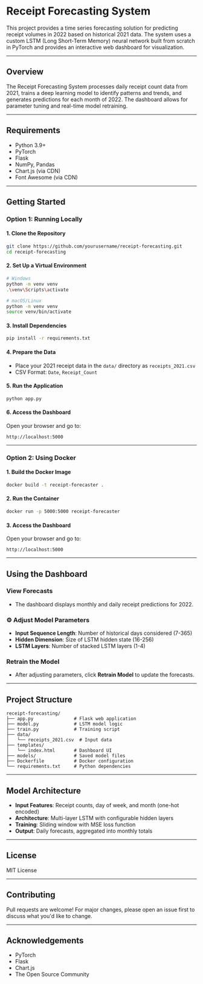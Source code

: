 # Receipt Forecasting System

This project provides a time series forecasting solution for predicting receipt volumes in 2022 based on historical 2021 data. The system uses a custom LSTM (Long Short-Term Memory) neural network built from scratch in PyTorch and provides an interactive web dashboard for visualization.

---

##  Overview

The Receipt Forecasting System processes daily receipt count data from 2021, trains a deep learning model to identify patterns and trends, and generates predictions for each month of 2022. The dashboard allows for parameter tuning and real-time model retraining.

---

##  Requirements

- Python 3.9+
- PyTorch
- Flask
- NumPy, Pandas
- Chart.js (via CDN)
- Font Awesome (via CDN)

---

##  Getting Started

### Option 1: Running Locally

#### 1. Clone the Repository
```bash
git clone https://github.com/yourusername/receipt-forecasting.git
cd receipt-forecasting
```

#### 2. Set Up a Virtual Environment
```bash
# Windows
python -m venv venv
.\venv\Scripts\activate

# macOS/Linux
python -m venv venv
source venv/bin/activate
```

#### 3. Install Dependencies
```bash
pip install -r requirements.txt
```

#### 4. Prepare the Data
- Place your 2021 receipt data in the `data/` directory as `receipts_2021.csv`
- CSV Format: `Date`, `Receipt_Count`

#### 5. Run the Application
```bash
python app.py
```

#### 6. Access the Dashboard
Open your browser and go to:
```
http://localhost:5000
```

---

### Option 2: Using Docker

#### 1. Build the Docker Image
```bash
docker build -t receipt-forecaster .
```

#### 2. Run the Container
```bash
docker run -p 5000:5000 receipt-forecaster
```

#### 3. Access the Dashboard
Open your browser and go to:
```
http://localhost:5000
```

---

##  Using the Dashboard

###  View Forecasts
- The dashboard displays monthly and daily receipt predictions for 2022.

### ⚙️ Adjust Model Parameters
- **Input Sequence Length**: Number of historical days considered (7-365)
- **Hidden Dimension**: Size of LSTM hidden state (16-256)
- **LSTM Layers**: Number of stacked LSTM layers (1-4)

###  Retrain the Model
- After adjusting parameters, click **Retrain Model** to update the forecasts.

---

##  Project Structure
```
receipt-forecasting/
├── app.py               # Flask web application
├── model.py             # LSTM model logic
├── train.py             # Training script
├── data/
│   └── receipts_2021.csv  # Input data
├── templates/
│   └── index.html       # Dashboard UI
├── models/              # Saved model files
├── Dockerfile           # Docker configuration
└── requirements.txt     # Python dependencies
```

---

##  Model Architecture

- **Input Features**: Receipt counts, day of week, and month (one-hot encoded)
- **Architecture**: Multi-layer LSTM with configurable hidden layers
- **Training**: Sliding window with MSE loss function
- **Output**: Daily forecasts, aggregated into monthly totals

---

##  License
MIT License

---

##  Contributing
Pull requests are welcome! For major changes, please open an issue first to discuss what you'd like to change.

---

## Acknowledgements
- PyTorch
- Flask
- Chart.js
- The Open Source Community
